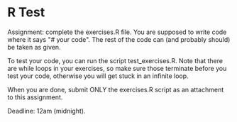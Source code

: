 # R Test

Assignment: complete the exercises.R file. You are supposed to write code where it says "# your code". The rest of the code can (and probably should) be taken as given. 

To test your code, you can run the script test_exercises.R. Note that there are while loops in your exercises, so make sure those terminate before you test your code, otherwise you will get stuck in an infinite loop.

When you are done, submit ONLY the exercises.R script as an attachment to this assignment.

Deadline: 12am (midnight).

